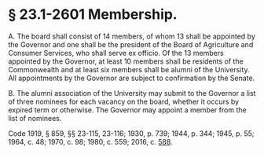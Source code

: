 # § 23.1-2601 Membership.

<p>A. The board shall consist of 14 members, of whom 13 shall be appointed by the Governor and one shall be the president of the Board of Agriculture and Consumer Services, who shall serve ex officio. Of the 13 members appointed by the Governor, at least 10 members shall be residents of the Commonwealth and at least six members shall be alumni of the University. All appointments by the Governor are subject to confirmation by the Senate.</p><p>B. The alumni association of the University may submit to the Governor a list of three nominees for each vacancy on the board, whether it occurs by expired term or otherwise. The Governor may appoint a member from the list of nominees.</p><p>Code 1919, § 859, §§ 23-115, 23-116; 1930, p. 739; 1944, p. 344; 1945, p. 55; 1964, c. 48; 1970, c. 98; 1980, c. 559; 2016, c. <a href='http://lis.virginia.gov/cgi-bin/legp604.exe?161+ful+CHAP0588'>588</a>.</p>